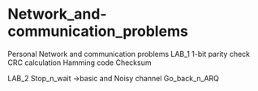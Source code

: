 # Network_and-communication_problems

Personal Network and communication problems
LAB_1
1-bit parity check 
CRC calculation
Hamming code
Checksum

LAB_2
Stop_n_wait ->basic and Noisy channel
Go_back_n_ARQ